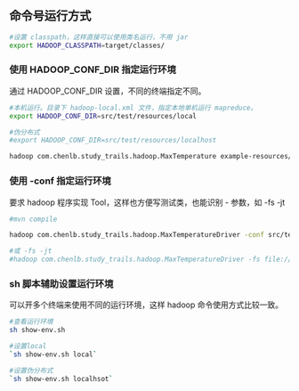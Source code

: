 ## 命令号运行方式

```bash
#设置 classpath，这样直接可以使用类名运行，不用 jar
export HADOOP_CLASSPATH=target/classes/
```

### 使用 HADOOP_CONF_DIR 指定运行环境

通过 HADOOP_CONF_DIR 设置，不同的终端指定不同。

```bash
#本机运行。目录下 hadoop-local.xml 文件，指定本地单机运行 mapreduce。
export HADOOP_CONF_DIR=src/test/resources/local

#伪分布式
#export HADOOP_CONF_DIR=src/test/resources/localhost

hadoop com.chenlb.study_trails.hadoop.MaxTemperature example-resources/temperature output
```

### 使用 -conf 指定运行环境

要求 hadoop 程序实现 Tool，这样也方便写测试类，也能识别 - 参数，如 -fs -jt

```bash
#mvn compile

hadoop com.chenlb.study_trails.hadoop.MaxTemperatureDriver -conf src/test/resources/local/hadoop-local.xml example-resources/temperature output

#或 -fs -jt
#hadoop com.chenlb.study_trails.hadoop.MaxTemperatureDriver -fs file:/// -jt local example-resources/temperature output
```

### sh 脚本辅助设置运行环境

可以开多个终端来使用不同的运行环境，这样 hadoop 命令使用方式比较一致。

```bash
#查看运行环境
sh show-env.sh

#设置local
`sh show-env.sh local`

#设置伪分布式
`sh show-env.sh localhsot`
```